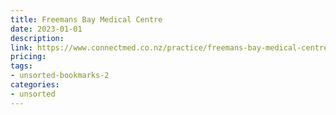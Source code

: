 ```yaml
---
title: Freemans Bay Medical Centre
date: 2023-01-01
description: 
link: https://www.connectmed.co.nz/practice/freemans-bay-medical-centre
pricing: 
tags: 
- unsorted-bookmarks-2 
categories: 
- unsorted 
---
```


